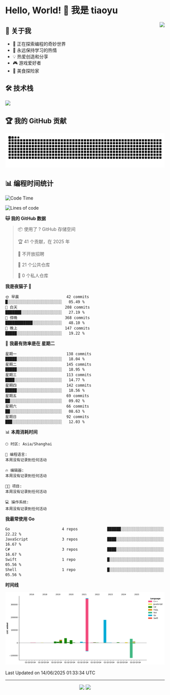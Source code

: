 # Hello, World! 👋 我是 tiaoyu

<img align="right" src="https://github-readme-stats.vercel.app/api?username=tiaoyu&show_icons=true&icon_color=0078e7&text_color=333333&bg_color=ffffff&hide_title=true" />

## 🚀 关于我

- 🔭 正在探索编程的奇妙世界
- 🌱 永远保持学习的热情
- 💡 热爱创造和分享
- 🎮 游戏爱好者
- 🍜 美食探险家

## 🛠️ 技术栈

<p align="left">
  <img src="https://skillicons.dev/icons?i=js,ts,react,vue,nodejs,python,go,docker" />
</p>

## 🏆 我的 GitHub 贡献

![Snake animation](https://github.com/tiaoyu/tiaoyu/blob/output/github-contribution-grid-snake.svg)


## 📊 编程时间统计

<!--START_SECTION:waka-->
![Code Time](http://img.shields.io/badge/Code%20Time-0%20secs-blue)

![Lines of code](https://img.shields.io/badge/%E4%BB%8E%E3%80%8CHello%20World%E3%80%8D%E8%B5%B7%E6%88%91%E5%B7%B2%E7%BB%8F%E5%86%99%E4%BA%86-688.2%20thousand%20%E8%A1%8C%E4%BB%A3%E7%A0%81-blue)

**🐱 我的 GitHub 数据** 

> 📦  使用了 ? GitHub 存储空间 
 > 
> 🏆 41 个贡献，在 2025 年
 > 
> 🚫 不开放招聘
 > 
> 📜 21 个公共仓库 
 > 
> 🔑 0 个私人仓库 
 > 
**我是夜猫子 🦉** 

```text
🌞 早晨                     42 commits          █░░░░░░░░░░░░░░░░░░░░░░░░   05.49 % 
🌆 白天                     208 commits         ███████░░░░░░░░░░░░░░░░░░   27.19 % 
🌃 傍晚                     368 commits         ████████████░░░░░░░░░░░░░   48.10 % 
🌙 晚上                     147 commits         █████░░░░░░░░░░░░░░░░░░░░   19.22 % 
```
📅 **我最有效率是在 星期二** 

```text
星期一                      138 commits         █████░░░░░░░░░░░░░░░░░░░░   18.04 % 
星期二                      145 commits         █████░░░░░░░░░░░░░░░░░░░░   18.95 % 
星期三                      113 commits         ████░░░░░░░░░░░░░░░░░░░░░   14.77 % 
星期四                      142 commits         █████░░░░░░░░░░░░░░░░░░░░   18.56 % 
星期五                      69 commits          ██░░░░░░░░░░░░░░░░░░░░░░░   09.02 % 
星期六                      66 commits          ██░░░░░░░░░░░░░░░░░░░░░░░   08.63 % 
星期日                      92 commits          ███░░░░░░░░░░░░░░░░░░░░░░   12.03 % 
```


📊 **本周消耗时间** 

```text
🕑︎ 时区: Asia/Shanghai

💬 编程语言: 
本周没有记录到任何活动

🔥 编辑器: 
本周没有记录到任何活动

🐱‍💻 项目: 
本周没有记录到任何活动

💻 操作系统: 
本周没有记录到任何活动
```

**我最常使用 Go** 

```text
Go                       4 repos             ██████░░░░░░░░░░░░░░░░░░░   22.22 % 
JavaScript               3 repos             ████░░░░░░░░░░░░░░░░░░░░░   16.67 % 
C#                       3 repos             ████░░░░░░░░░░░░░░░░░░░░░   16.67 % 
Swift                    1 repo              █░░░░░░░░░░░░░░░░░░░░░░░░   05.56 % 
Shell                    1 repo              █░░░░░░░░░░░░░░░░░░░░░░░░   05.56 % 
```



**时间线**

![Lines of Code chart](https://raw.githubusercontent.com/tiaoyu/tiaoyu/main/assets/bar_graph.png)


 Last Updated on 14/06/2025 01:33:34 UTC
<!--END_SECTION:waka-->

---

<p align="center">
  <img src="https://komarev.com/ghpvc/?username=tiaoyu&color=blue" />
  <img src="https://img.shields.io/badge/Thanks%20for%20visiting-!-1EAEDB.svg" />
</p>
